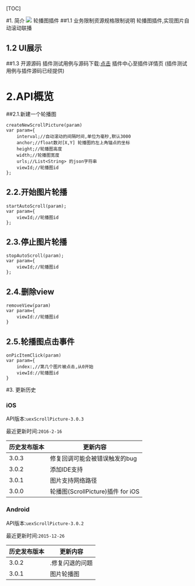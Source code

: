 [TOC]

#1. 简介 [![](http://appcan-download.oss-cn-beijing.aliyuncs.com/%E5%85%AC%E6%B5%8B%2Fgf.png)]()
轮播图插件
##1.1 业务限制资源规格限制说明
轮播图插件,实现图片自动滚动联播
## 1.2 UI展示
##1.3 开源源码
插件测试用例与源码下载:[点击](http://plugin.appcan.cn/details.html?id=433_index) 插件中心至插件详情页 (插件测试用例与插件源码已经提供) 

# 2.API概览
##2.1.新建一个轮播图

```
createNewScrollPicture(param)
var param={
	interval;//自动滚动的间隔时间,单位为毫秒,默认3000
	anchor;//float数对[X,Y] 轮播图的左上角锚点的坐标
	height;//轮播图高度
	width;//轮播图宽度
	urls;//List<String> 的json字符串
	viewId;//轮播图id
};

```

## 2.2.开始图片轮播

```
startAutoScroll(param);
var param={
	viewId;//轮播图id
};
```

## 2.3.停止图片轮播
```
stopAutoScroll(param);
var param={
	viewId;//轮播图id
};
```

## 2.4.删除view
```
removeView(param)
var param={
	viewId://轮播图id
}
```

## 2.5.轮播图点击事件

```
onPicItemClick(param)
var param={
	index:,//第几个图片被点击,从0开始
	viewId://轮播图id
}
```
#3. 更新历史

### iOS

API版本:`uexScrollPicture-3.0.3`

最近更新时间:`2016-2-16`

| 历史发布版本 | 更新内容 |
| ----- | ----- |
| 3.0.3 | 修复回调可能会被错误触发的bug |
| 3.0.2 | 添加IDE支持 |
| 3.0.1 | 图片支持网络路径 |
| 3.0.0 | 轮播图(ScrollPicture)插件 for iOS |

### Android

API版本:`uexScrollPicture-3.0.2`

最近更新时间:`2015-12-26`

| 历史发布版本 | 更新内容 |
| ----- | ----- |
| 3.0.2 | .修复闪退的问题 |
| 3.0.1 | 图片轮播图 |
